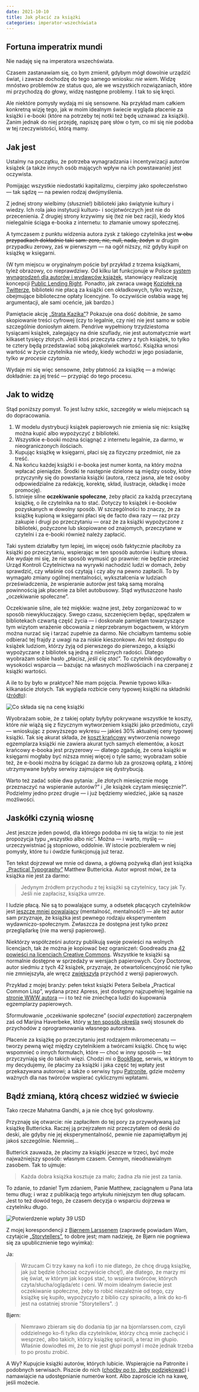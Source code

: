 ```yaml
---
date: 2021-10-10
title: Jak płacić za książki
categories: imperator-wszechświata
---
```


## Fortuna imperatrix mundi

Nie nadaję się na imperatora wszechświata.

Czasem zastanawiam się, co bym zmienił, gdybym mógł dowolnie urządzić świat, i zawsze dochodzę do tego samego wniosku: _nie wiem_. Widzę mnóstwo problemów ze status quo, ale we wszystkich rozwiązaniach, które mi przychodzą do głowy, widzę następne problemy. I tak to się kręci.

Ale niektóre pomysły wydają mi się sensowne. Na przykład mam całkiem konkretną wizję tego, jak w moim idealnym świecie wygląda płacenie za książki i e-booki (które na potrzeby tej notki też będę uznawać za książki). Zanim jednak do niej przejdę, napiszę parę słów o tym, co mi się nie podoba w tej rzeczywistości, którą mamy.

## Jak jest

Ustalmy na początku, że potrzeba wynagradzania i incentywizacji autorów książek (a także innych osób mających wpływ na ich powstawanie) jest oczywista.

Pomijając wszystkie niedostatki kapitalizmu, cierpimy jako społeczeństwo — tak sądzę — na pewien rodzaj dwójmyślenia.

Z jednej strony wielbimy (słusznie!) biblioteki jako świątynie kultury i wiedzy. Ich rola jako instytucji kulturo- i socjotwórczych jest nie do przecenienia. Z drugiej strony krzywimy się (też nie bez racji), kiedy ktoś nielegalnie ściąga e-booka z internetu: to złamanie umowy społecznej.

A tymczasem z punktu widzenia autora zysk z takiego czytelnika jest <strike>w obu przypadkach dokładnie taki sam: zero, nic, null, nada, żodyn</strike> w drugim przypadku zerowy, zaś w pierwszym — na ogół niższy, niż gdyby kupił on książkę w księgarni.

(W tym miejscu w oryginalnym poście był przykład z trzema książkami, tyleż obrazowy, co nieprawdziwy. Od kilku lat funkcjonuje w Polsce [system wynagrodzeń dla autorów i wydawców książek][-2], stanowiący realizację koncepcji [Public Lending Right][-1]. Ponadto, jak zwraca uwagę [Koziołek na Twitterze][0], biblioteki nie płacą za książki cen okładkowych, tylko wyższe, obejmujące biblioteczne opłaty licencyjne. To oczywiście osłabia wagę tej argumentacji, ale sami oceńcie, jak bardzo.)

 [-2]: https://copyrightpolska.pl
 [-1]: https://pl.wikipedia.org/wiki/Public_Lending_Right
 [0]: https://twitter.com/koziolek/status/1447274466195738634

Pamiętacie akcję [„Strata Kazika”][1]? Pokazuje ona dość dobitnie, że samo skopiowanie treści cyfrowej (czy to legalnie, czy nie) nie jest samo w sobie szczególnie doniosłym aktem. Pendrive wypełniony trzydziestoma tysiącami książek, zalegający na dnie szuflady, nie jest automatycznie wart kilkaset tysięcy złotych. Jeśli ktoś przeczyta cztery z tych książek, to tylko te cztery będą przedstawiać sobą jakąkolwiek wartość. Książka wnosi wartość w życie czytelnika nie wtedy, kiedy wchodzi w jego posiadanie, tylko _w procesie czytania_.

Wydaje mi się więc sensowne, żeby płatność za książkę — a mówiąc dokładnie: za jej treść — przypiąć do tego procesu.

 [1]: https://web.archive.org/web/20130115023636/http://stratakazika.pl/

## Jak to widzę

Stąd poniższy pomysł. To jest luźny szkic, szczegóły w wielu miejscach są do dopracowania.

1. W modelu dystrybucji książek papierowych nie zmienia się nic: książkę można kupić albo wypożyczyć z biblioteki.
2. Wszystkie e-booki można ściągnąć z internetu legalnie, za darmo, w nieograniczonych ilościach.
3. Kupując książkę w księgarni, płaci się za fizyczny przedmiot, nie za treść.
4. Na końcu każdej książki i e-booka jest numer konta, na który można wpłacać pieniądze. Środki te następnie dzielone są między osoby, które przyczyniły się do powstania książki (autora, rzecz jasna, ale też osoby odpowiedzialne za redakcję, korektę, skład, ilustracje, okładkę i może promocję).
5. Istnieje silne **oczekiwanie społeczne**, żeby płacić za każdą przeczytaną książkę, o ile czytelnika na to stać. Dotyczy to książek i e-booków pozyskanych w dowolny sposób. W szczególności to znaczy, że za książkę kupioną w księgarni płaci się de facto dwa razy — raz przy zakupie i drugi po przeczytaniu — oraz że za książki wypożyczone z biblioteki, pożyczone lub skopiowane od znajomych, przeczytane w czytelni i za e-booki również należy zapłacić.

Taki system działałby tym lepiej, im więcej osób faktycznie płaciłoby za książki po przeczytaniu, wspierając w ten sposób autorów i kulturę słowa. Ale wydaje mi się, że nie sposób wymusić go prawnie: nie będzie przecież Urząd Kontroli Czytelnictwa na wyrywki nachodzić ludzi w domach, żeby sprawdzić, czy właśnie coś czytają i czy aby na pewno zapłacili. To by wymagało zmiany ogólnej mentalności, wykształcenia w ludziach przeświadczenia, że wspieranie autorów jest taką samą moralną powinnością jak płacenie za bilet autobusowy. Stąd wytłuszczone hasło „oczekiwanie społeczne”.

Oczekiwanie silne, ale też miękkie: ważne jest, żeby zorganizować to w sposób niewykluczający. Swego czasu, szczenięciem będąc, spędzałem w bibliotekach czwartą część życia — i doskonale pamiętam towarzyszące tym wizytom wrażenie obcowania z nieprzebranym bogactwem, w którym można nurzać się i tarzać zupełnie za darmo. Nie chciałbym tamtemu sobie odbierać tej frajdy z uwagi na za niskie kieszonkowe. Ani też dostępu do książek ludziom, którzy żyją od pierwszego do pierwszego, a książki wypożyczane z bibliotek są jedną z nielicznych radości. Dlatego wyobrażam sobie hasło „płacisz, _jeśli cię stać_”. To czytelnik decydowałby o wysokości wsparcia — bazując na własnych możliwościach i na czerpanej z książki wartości.

A ile to by było w praktyce? Nie mam pojęcia. Pewnie typowo kilka-kilkanaście złotych. Tak wygląda rozbicie ceny typowej książki na składniki ([źródło][2]):

<img src="/img/blog/cena-ksiazki.jpg" alt="Co składa się na cenę książki">

 [2]: https://www.granice.pl/news/skad-sie-bierze-cena-ksiazki/5868

Wyobrażam sobie, że z takiej opłaty byłyby pokrywane wszystkie te koszty, które _nie_ wiążą się z fizycznym wytworzeniem książki jako przedmiotu, czyli — wnioskując z powyższego wykresu — jakieś 30% aktualnej ceny typowej książki. Tak się akurat składa, że [koszt krańcowy][3] wytworzenia nowego egzemplarza książki nie zawiera akurat tych samych elementów, a koszt krańcowy e-booka jest przyzerowy — dlatego zgaduję, że cena książki w księgarni mogłaby być niższa mniej więcej o tyle samo; wyobrażam sobie też, że e-booki można by ściągać za darmo lub za groszową opłatą, z której utrzymywane byłyby serwisy zajmujące się dystrybucją.

Warto też zadać sobie dwa pytania: „ile złotych miesięcznie mogę przeznaczyć na wspieranie autorów?” i „ile książek czytam miesięcznie?”. Podzielmy jedno przez drugie — i już będziemy wiedzieć, jakie są nasze możliwości.

 [3]: https://pl.wikipedia.org/wiki/Koszt_kra%C5%84cowy

## Jaskółki czynią wiosnę

Jest jeszcze jeden powód, dla którego podoba mi się ta wizja: to nie jest propozycja typu „wszystko albo nic”. Można — i warto, myślę — urzeczywistniać ją stopniowo, oddolnie. W istocie pozbierałem w niej pomysły, które tu i ówdzie funkcjonują już teraz.

Ten tekst dojrzewał we mnie od dawna, a główną pożywką dlań jest książka [„Practical Typography”][4] Matthew Buttericka. Autor wprost mówi, że ta książka nie jest za darmo:

> Jedynym źródłem przychodu z tej książki są czytelnicy, tacy jak Ty. Jeśli nie zapłacisz, książka umrze.

 [4]: https://practicaltypography.com/

I ludzie płacą. Nie są to powalające sumy, a odsetek płacących czytelników jest [jeszcze mniej powalający][5] (mentalność, mentalność!) — ale też autor sam przyznaje, że książka jest pewnego rodzaju eksperymentem wydawniczo-społecznym. Zwłaszcza że dostępna jest tylko przez przeglądarkę (nie ma wersji papierowej).

 [5]: https://practicaltypography.com/effluents-influence-affluence.html

Niektórzy współcześni autorzy publikują swoje powieści na wolnych licencjach, tak że można je kopiować bez ograniczeń: Goodreads zna [42 powieści na licencjach Creative Commons][6]. Wszystkie te książki są normalnie dostępne w sprzedaży w wersjach papierowych. Cory Doctorow, autor siedmiu z tych 42 książek, przyznaje, że otwartolicencyjność nie tylko nie zmniejszyła, ale wręcz [zwiększyła][7] przychód z wersji papierowych.

 [6]: https://www.goodreads.com/list/show/9437.Free_Creative_Commons_Novels
 [7]: https://wiki.creativecommons.org/wiki/Case_Studies/Cory_Doctorow

Przykład z mojej branży: pełen tekst książki Petera Seibela „Practical Common Lisp”, wydana przez Apress, jest dostępny najzupełniej legalnie na [stronie WWW autora][8] — i to też nie zniechęca ludzi do kupowania egzemplarzy papierowych.

 [8]: https://gigamonkeys.com/book/

Sformułowanie „oczekiwanie społeczne” (_social expectation_) zaczerpnąłem zaś od Marijna Haverbeke, który [w ten sposób określa][9] swój stosunek do przychodów z oprogramowania własnego autorstwa.

 [9]: https://marijnhaverbeke.nl/fund/

Płacenie za książkę po przeczytaniu jest rodzajem mikromecenatu — tworzy pewną więź między czytelnikiem a twórcami książki. Chcę tu więc wspomnieć o innych formułach, które — choć w inny sposób — też przyczyniają się do takich więzi. Chodzi mi o [BookRage][10], serwis, w którym to my decydujemy, ile płacimy za książki i jaka część tej wpłaty jest przekazywana autorowi; a także o serwisy typu [Patronite][11], gdzie możemy ważnych dla nas twórców wspierać cyklicznymi wpłatami.

 [10]: https://artrage.pl/bookrage
 [11]: https://patronite.pl/

## Bądź zmianą, którą chcesz widzieć w świecie

Tako rzecze Mahatma Gandhi, a ja nie chcę być gołosłowny.

Przyznaję się otwarcie: nie zapłaciłem do tej pory za przywoływaną już książkę Buttericka. Raczej ją przejrzałem niż przeczytałem od deski do deski, ale gdyby nie jej eksperymentalność, pewnie nie zapamiętałbym jej jakoś szczególnie. Niemniej…

Butterick zauważa, że płacimy za książki jeszcze w trzeci, być może najważniejszy sposób: własnym czasem. Cennym, nieodnawialnym zasobem. Tak to ujmuje:

> Każda dobra książka kosztuje za mało; żadna zła nie jest za tania.

To zdanie, to zdanie! Tym zdaniem, Panie Matthew, zaciągnąłem u Pana lata temu dług; i wraz z publikacją tego artykułu niniejszym ten dług spłacam. Jest to też dowód tego, że czasem decyzja o wsparciu dojrzewa w czytelniku długo.

<img src="/img/blog/splata-dlugu.png" alt="Potwierdzenie wpłaty 39 USD">

Z mojej korespondencji z [Bjørnem Larssenem][12] (zaprawdę powiadam Wam, czytajcie [„Storytellers”][13], to dobre jest; mam nadzieję, że Bjørn nie pogniewa się za upublicznienie tego wyimka):

 [12]: https://www.bjornlarssen.com/
 [13]: https://www.bjornlarssen.com/books/

Ja:

> Wrzucam Ci trzy kawy na kofi i to nie dlatego, że chcę drugą książkę, jak już będzie (chociaż oczywiście chcę!), ale dlatego, że marzy mi się świat, w którym jak kogoś stać, to wspiera twórców, których czyta/słucha/ogląda/etc i ceni. W moim idealnym świecie jest oczekiwanie społeczne, żeby to robić niezależnie od tego, czy książkę się kupiło, wypożyczyło z biblio czy spiraciło, a link do ko-fi jest na ostatniej stronie "Storytellers". :)

Bjørn:

> Niemrawo zbieram się do dodania tip jar na bjornlarssen.com, czyli oddzielnego ko-fi tylko dla czytelników, którzy chcą mnie zachęcić i wesprzeć, albo takich, którzy książkę spiracili, a teraz im głupio. Właśnie dowiodłeś mi, że to nie jest głupi pomysł i może jednak trzeba to po prostu zrobić.

A Wy? Kupujcie książki autorów, których lubicie. Wspierajcie na Patronite i podobnych serwisach. Piszcie do nich ([choćby po to, żeby podziękować][14]) i namawiajcie na udostępnianie numerów kont. Albo zaproście ich na kawę, jeśli możecie.

 [14]: https://fuse.pl/beton/hello-i-love-you.html
